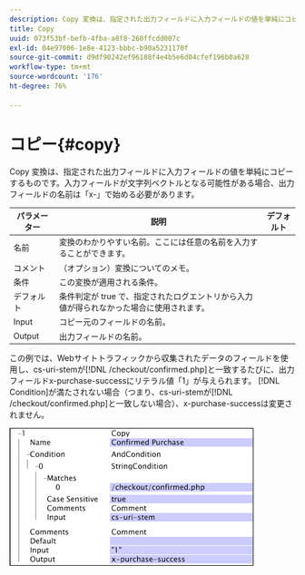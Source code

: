 ```yaml
---
description: Copy 変換は、指定された出力フィールドに入力フィールドの値を単純にコピーするものです。入力フィールドが文字列ベクトルとなる可能性がある場合、出力フィールドの名前は「x-」で始める必要があります。
title: Copy
uuid: 073f53bf-befb-4fba-a8f8-260ffcdd007c
exl-id: 04e97006-1e8e-4123-bbbc-b90a5231170f
source-git-commit: d9df90242ef96188f4e4b5e6d04cfef196b0a628
workflow-type: tm+mt
source-wordcount: '176'
ht-degree: 76%

---
```


# コピー{#copy}

Copy 変換は、指定された出力フィールドに入力フィールドの値を単純にコピーするものです。入力フィールドが文字列ベクトルとなる可能性がある場合、出力フィールドの名前は「x-」で始める必要があります。

| パラメーター | 説明 | デフォルト |
|---|---|---|
| 名前 | 変換のわかりやすい名前。ここには任意の名前を入力することができます。 |  |
| コメント | （オプション）変換についてのメモ。 |  |
| 条件 | この変換が適用される条件。 |  |
| デフォルト | 条件判定が true で、指定されたログエントリから入力値が得られなかった場合に使用されます。 |  |
| Input | コピー元のフィールドの名前。 |  |
| Output | 出力フィールドの名前。 |  |

この例では、Webサイトトラフィックから収集されたデータのフィールドを使用し、cs-uri-stemが[!DNL /checkout/confirmed.php]と一致するたびに、出力フィールドx-purchase-successにリテラル値「1」が与えられます。 [!DNL Condition]が満たされない場合（つまり、cs-uri-stemが[!DNL /checkout/confirmed.php]と一致しない場合）、x-purchase-successは変更されません。

![](assets/cfg_TransformationType_Copy.png)
